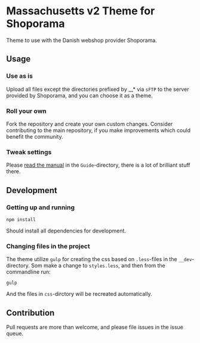 # Massachusetts v2 Theme for Shoporama

Theme to use with the Danish webshop provider Shoporama.

## Usage

### Use as is

Upload all files except the directories prefixed by __* via `sFTP` to the server provided by Shoporama, and you can choose it as a theme.

### Roll your own

Fork the repository and create your own custom changes. Consider contributing to the main repository, if you make improvements which could benefit the community.

### Tweak settings

Please [read the manual](https://github.com/Shoporama/Massachusetts_v2/blob/master/__Guide/massachusetts_v2.0_guide.pdf) in the `Guide`-directory, there is a lot of brilliant stuff there.

## Development

### Getting up and running

    npm install

Should install all dependencies for development.

### Changing files in the project

The theme utilize `gulp` for creating the css based on `.less`-files in the `__dev`-directory. Som make a change to `styles.less`, and then from the commandline run:

    gulp

And the files in `css`-dirctory will be recreated automatically.

## Contribution

Pull requests are more than welcome, and please file issues in the issue queue.